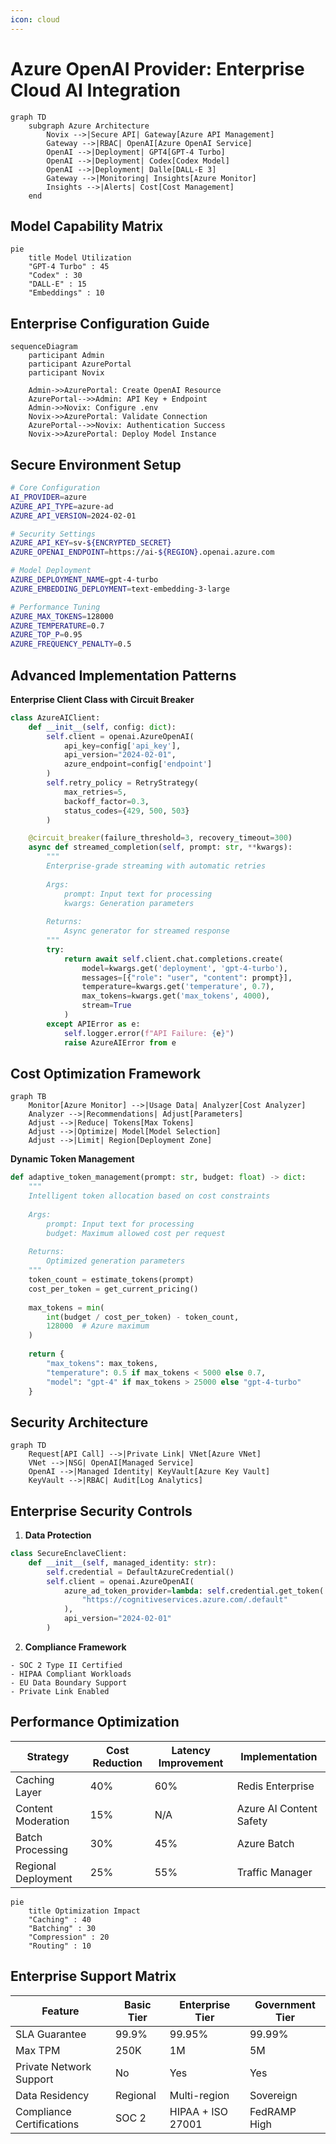 ```yaml
---
icon: cloud
---
```


# Azure OpenAI Provider: Enterprise Cloud AI Integration

```mermaid
graph TD
    subgraph Azure Architecture
        Novix -->|Secure API| Gateway[Azure API Management]
        Gateway -->|RBAC| OpenAI[Azure OpenAI Service]
        OpenAI -->|Deployment| GPT4[GPT-4 Turbo]
        OpenAI -->|Deployment| Codex[Codex Model]
        OpenAI -->|Deployment| Dalle[DALL-E 3]
        Gateway -->|Monitoring| Insights[Azure Monitor]
        Insights -->|Alerts| Cost[Cost Management]
    end
```

## Model Capability Matrix

```mermaid
pie
    title Model Utilization
    "GPT-4 Turbo" : 45
    "Codex" : 30
    "DALL-E" : 15
    "Embeddings" : 10
```

## Enterprise Configuration Guide

```mermaid
sequenceDiagram
    participant Admin
    participant AzurePortal
    participant Novix
    
    Admin->>AzurePortal: Create OpenAI Resource
    AzurePortal-->>Admin: API Key + Endpoint
    Admin->>Novix: Configure .env
    Novix->>AzurePortal: Validate Connection
    AzurePortal-->>Novix: Authentication Success
    Novix->>AzurePortal: Deploy Model Instance
```

## Secure Environment Setup

```bash
# Core Configuration
AI_PROVIDER=azure
AZURE_API_TYPE=azure-ad
AZURE_API_VERSION=2024-02-01

# Security Settings
AZURE_API_KEY=sv-${ENCRYPTED_SECRET}
AZURE_OPENAI_ENDPOINT=https://ai-${REGION}.openai.azure.com

# Model Deployment
AZURE_DEPLOYMENT_NAME=gpt-4-turbo
AZURE_EMBEDDING_DEPLOYMENT=text-embedding-3-large

# Performance Tuning
AZURE_MAX_TOKENS=128000
AZURE_TEMPERATURE=0.7
AZURE_TOP_P=0.95
AZURE_FREQUENCY_PENALTY=0.5
```

## Advanced Implementation Patterns

**Enterprise Client Class with Circuit Breaker**

```python
class AzureAIClient:
    def __init__(self, config: dict):
        self.client = openai.AzureOpenAI(
            api_key=config['api_key'],
            api_version="2024-02-01",
            azure_endpoint=config['endpoint']
        )
        self.retry_policy = RetryStrategy(
            max_retries=5,
            backoff_factor=0.3,
            status_codes={429, 500, 503}
        )

    @circuit_breaker(failure_threshold=3, recovery_timeout=300)
    async def streamed_completion(self, prompt: str, **kwargs):
        """
        Enterprise-grade streaming with automatic retries
        
        Args:
            prompt: Input text for processing
            kwargs: Generation parameters
            
        Returns:
            Async generator for streamed response
        """
        try:
            return await self.client.chat.completions.create(
                model=kwargs.get('deployment', 'gpt-4-turbo'),
                messages=[{"role": "user", "content": prompt}],
                temperature=kwargs.get('temperature', 0.7),
                max_tokens=kwargs.get('max_tokens', 4000),
                stream=True
            )
        except APIError as e:
            self.logger.error(f"API Failure: {e}")
            raise AzureAIError from e
```

## Cost Optimization Framework

```mermaid
graph TB
    Monitor[Azure Monitor] -->|Usage Data| Analyzer[Cost Analyzer]
    Analyzer -->|Recommendations| Adjust[Parameters]
    Adjust -->|Reduce| Tokens[Max Tokens]
    Adjust -->|Optimize| Model[Model Selection]
    Adjust -->|Limit| Region[Deployment Zone]
```

**Dynamic Token Management**

```python
def adaptive_token_management(prompt: str, budget: float) -> dict:
    """
    Intelligent token allocation based on cost constraints
    
    Args:
        prompt: Input text for processing
        budget: Maximum allowed cost per request
        
    Returns:
        Optimized generation parameters
    """
    token_count = estimate_tokens(prompt)
    cost_per_token = get_current_pricing()
    
    max_tokens = min(
        int(budget / cost_per_token) - token_count,
        128000  # Azure maximum
    )
    
    return {
        "max_tokens": max_tokens,
        "temperature": 0.5 if max_tokens < 5000 else 0.7,
        "model": "gpt-4" if max_tokens > 25000 else "gpt-4-turbo"
    }
```

## Security Architecture

```mermaid
graph TD
    Request[API Call] -->|Private Link| VNet[Azure VNet]
    VNet -->|NSG| OpenAI[Managed Service]
    OpenAI -->|Managed Identity| KeyVault[Azure Key Vault]
    KeyVault -->|RBAC| Audit[Log Analytics]
```

## Enterprise Security Controls

1. **Data Protection**

```python
class SecureEnclaveClient:
    def __init__(self, managed_identity: str):
        self.credential = DefaultAzureCredential()
        self.client = openai.AzureOpenAI(
            azure_ad_token_provider=lambda: self.credential.get_token(
                "https://cognitiveservices.azure.com/.default"
            ),
            api_version="2024-02-01"
        )
```

2. **Compliance Framework**

```
- SOC 2 Type II Certified
- HIPAA Compliant Workloads
- EU Data Boundary Support
- Private Link Enabled
```

## Performance Optimization

| Strategy            | Cost Reduction | Latency Improvement | Implementation          |
| ------------------- | -------------- | ------------------- | ----------------------- |
| Caching Layer       | 40%            | 60%                 | Redis Enterprise        |
| Content Moderation  | 15%            | N/A                 | Azure AI Content Safety |
| Batch Processing    | 30%            | 45%                 | Azure Batch             |
| Regional Deployment | 25%            | 55%                 | Traffic Manager         |

```mermaid
pie
    title Optimization Impact
    "Caching" : 40
    "Batching" : 30
    "Compression" : 20
    "Routing" : 10
```

## Enterprise Support Matrix

| Feature                   | Basic Tier | Enterprise Tier   | Government Tier |
| ------------------------- | ---------- | ----------------- | --------------- |
| SLA Guarantee             | 99.9%      | 99.95%            | 99.99%          |
| Max TPM                   | 250K       | 1M                | 5M              |
| Private Network Support   | No         | Yes               | Yes             |
| Data Residency            | Regional   | Multi-region      | Sovereign       |
| Compliance Certifications | SOC 2      | HIPAA + ISO 27001 | FedRAMP High    |
